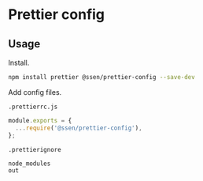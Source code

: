 # Prettier config

## Usage

Install.

```sh
npm install prettier @ssen/prettier-config --save-dev
```

Add config files.

`.prettierrc.js`

```js
module.exports = {
  ...require('@ssen/prettier-config'),
};
```

`.prettierignore`

```ignore
node_modules
out
```